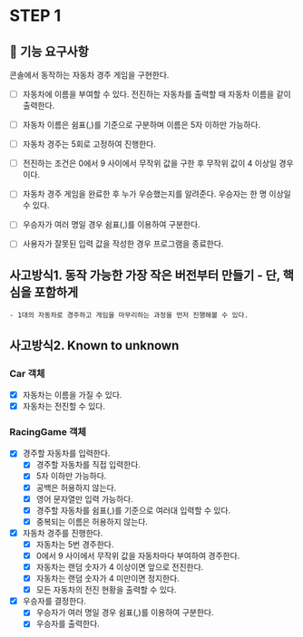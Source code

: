 # STEP 1

## 🎯 기능 요구사항

콘솔에서 동작하는 자동차 경주 게임을 구현한다.
- [ ] 자동차에 이름을 부여할 수 있다. 전진하는 자동차를 출력할 때 자동차 이름을 같이 출력한다.
- [ ] 자동차 이름은 쉼표(,)를 기준으로 구분하며 이름은 5자 이하만 가능하다.
- [ ] 자동차 경주는 5회로 고정하여 진행한다.
- [ ] 전진하는 조건은 0에서 9 사이에서 무작위 값을 구한 후 무작위 값이 4 이상일 경우이다.
- [ ] 자동차 경주 게임을 완료한 후 누가 우승했는지를 알려준다. 우승자는 한 명 이상일 수 있다.
- [ ] 우승자가 여러 명일 경우 쉼표(,)를 이용하여 구분한다.
- [ ] 사용자가 잘못된 입력 값을 작성한 경우 프로그램을 종료한다.


## 사고방식1. 동작 가능한 가장 작은 버전부터 만들기 - 단, 핵심을 포함하게
    - 1대의 자동차로 경주하고 게임을 마무리하는 과정을 먼저 진행해볼 수 있다.

## 사고방식2. Known to unknown
### Car 객체
- [x] 자동차는 이름을 가질 수 있다.
- [x] 자동차는 전진할 수 있다.

### RacingGame 객체
- [x] 경주할 자동차를 입력한다.
    - [x] 경주할 자동차를 직접 입력한다.
    - [x] 5자 이하만 가능하다.
    - [x] 공백은 허용하지 않는다.
    - [x] 영어 문자열만 입력 가능하다.
    - [x] 경주할 자동차를 쉼표(,)를 기준으로 여러대 입력할 수 있다.
    - [x] 중복되는 이름은 허용하지 않는다.
- [x] 자동차 경주를 진행한다.
    - [x] 자동차는 5번 경주한다.
    - [x] 0에서 9 사이에서 무작위 값을 자동차마다 부여하여 경주한다.
    - [x] 자동차는 랜덤 숫자가 4 이상이면 앞으로 전진한다.
    - [x] 자동차는 랜덤 숫자가 4 미만이면 정지한다.
    - [x] 모든 자동차의 전진 현황을 출력할 수 있다.
- [x] 우승자를 결정한다.
    - [x] 우승자가 여러 명일 경우 쉼표(,)를 이용하여 구분한다.
    - [x] 우승자를 출력한다.
